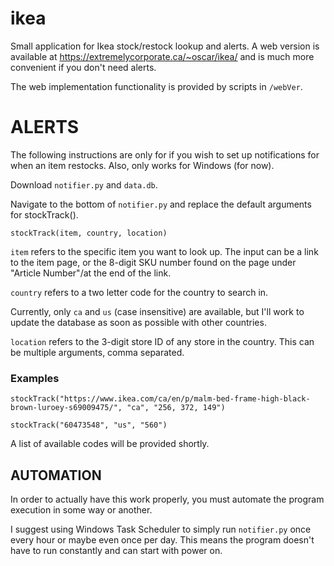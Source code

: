 # ikea
Small application for Ikea stock/restock lookup and alerts. A web version is available at https://extremelycorporate.ca/~oscar/ikea/ and is much more convenient if you don't need alerts.

The web implementation functionality is provided by scripts in `/webVer`.

# ALERTS
The following instructions are only for if you wish to set up notifications for when an item restocks. Also, only works for Windows (for now).

Download `notifier.py` and `data.db`.

Navigate to the bottom of `notifier.py` and replace the default arguments for stockTrack().

`stockTrack(item, country, location)`

`item` refers to the specific item you want to look up. The input can be a link to the item page, or the 8-digit SKU number found on the page under "Article Number"/at the end of the link.
  
`country` refers to a two letter code for the country to search in. 
  
Currently, only `ca` and `us` (case insensitive) are available, but I'll work to update the database as soon as possible with other countries.
  
`location` refers to the 3-digit store ID of any store in the country. This can be multiple arguments, comma separated.

### Examples 

`stockTrack("https://www.ikea.com/ca/en/p/malm-bed-frame-high-black-brown-luroey-s69009475/", "ca", "256, 372, 149")`

`stockTrack("60473548", "us", "560")`

A list of available codes will be provided shortly.

## AUTOMATION
  
In order to actually have this work properly, you must automate the program execution in some way or another.
  
I suggest using Windows Task Scheduler to simply run `notifier.py` once every hour or maybe even once per day. This means the program doesn't have to run constantly and can start with power on.
